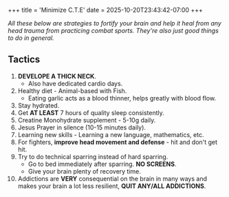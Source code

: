 +++
title = 'Minimize C.T.E'
date = 2025-10-20T23:43:42-07:00
+++

*All these below are strategies to fortify your brain and help it heal from any head trauma from practicing combat sports. They're also just good things to do in general.*

## Tactics
1. **DEVELOPE A THICK NECK**.
    - Also have dedicated cardio days.
2. Healthy diet - Animal-based with Fish.
    - Eating garlic acts as a blood thinner, helps greatly with blood flow.
3. Stay hydrated.
4. Get **AT LEAST** 7 hours of quality sleep consistently.
5. Creatine Monohydrate supplement - 5-10g daily.
6. Jesus Prayer in silence (10-15 minutes daily).
7. Learning new skills - Learning a new language, mathematics, etc.
8. For fighters, **improve head movement and defense** - hit and don't get hit.
9. Try to do technical sparring instead of hard sparring.
    - Go to bed immediately after sparring. **NO SCREENS**.
    - Give your brain plenty of recovery time.
10. Addictions are **VERY** consequential on the brain in many ways and makes your brain a lot less resilient, **QUIT ANY/ALL ADDICTIONS**.

